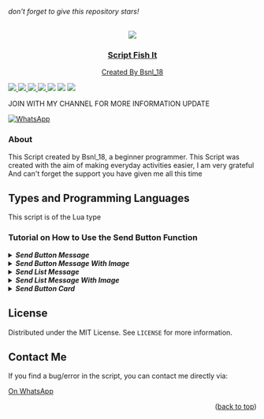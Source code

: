 *don't forget to give this repository stars!*

<a name="readme-top"></a>

<br />
<div align="center">
  <a href="https://github.com/florestfox/Script-Fish-It">
    <img src="https://telegra.ph/file/10715f5ad0b92c955b69c.png">
  <h3 align="center">Script Fish It</h3>
  <p align="center">
    Created By Bsnl_18
 <p/>
</div>

<img src="https://badges.frapsoft.com/os/v1/open-source.svg?v=103)](https://github.com/ellerbrock/open-source-badges"/>
<a href="https://github.com/florestfox/Script-Fish-It"><img src="https://img.shields.io/github/watchers/florestfox/Domge_MD.svg"</a>
<a href="https://github.com/florestfox/Script-Fish-It"><img src="https://img.shields.io/github/stars/florestfox/Domge_MD.svg"</a>
<a href="https://github.com/florestfox/Script-Fish-It"><img src="https://img.shields.io/github/forks/florestfox/Domge_MD.svg"</a>
<a href="https://github.com/florestfox/Script-Fish-It"><img src="https://img.shields.io/github/repo-size/florestfox/Domge_MD.svg"></a>
<a href="https://github.com/florestfox/Script-Fish-It/issues"><img src="https://img.shields.io/github/issues/florestfox/Domge_MD"></a>
<img src="https://raw.githubusercontent.com/andreasbm/readme/master/assets/lines/colored.png"/>

JOIN WITH MY CHANNEL FOR MORE INFORMATION UPDATE

[![WhatsApp](https://img.shields.io/badge/WhatsApp-25D366?logo=whatsapp&logoColor=fff&style=flat)](https://whatsapp.com/channel/0029Vaeb4ZhG3R3gkD4DX414)

### About
This Script created by Bsnl_18, a beginner programmer. This Script was created with the aim of making everyday activities easier, I am very grateful And can't forget the support you have given me all this time
 
## Types and Programming Languages 

This script is of the Lua type

### Tutorial on How to Use the Send Button Function
<details close="close">
<summary><i><b>Send Button Message</b></i></summary>

***
```js
/**
  * ©Nanda-Dev
  **/
let buttons = [{ text: '', id: '' }]

conn.sendButtonMsg(jid, 'text', 'footer', buttons, quoted)
// Or
conn.sendButtonMsg(jid, 'text', 'footer', [{ text: '', id: '' }], quoted)
```
***
</details></details>
<details close="close"><summary><i><b>Send Button Message With Image</b></i></summary>

***
```js
/**
  * ©Nanda-Dev
  * The imageUrl part must be a string of url
  **/
let buttons = [{ text: '', id: '' }]
conn.sendButtonImg(jid, 'text', 'footer', buttons, imageUrl, quoted)
// or
conn.sendButtonImg(jid, 'text', 'footer', [{ text: '', id: '' }], imageUrl, quoted)
```
***
</details></details>
<details close="close">
<summary><i><b>Send List Message</b></i></summary>

  ***
```js
/**
  * ©Nanda-Dev
  **/
let sections = [{
  title: 'title',
  rows: [{
  header: 'header',
  title: 'title',
  description: 'description',
  id: 'id' 
}] 
}]

conn.sendListMsg(jid, 'text', 'footer', 'titleButton', sections, quoted)
```
***
</details></details>
<details close="close">
<summary><i><b>Send List Message With Image</b></i></summary>

***
```js
/**
  * ©Nanda-Dev
  * The imageUrl part must be a string of url
  **/
let sections = [{
  title: 'title',
  rows: [{
  header: 'header',
  title: 'title',
  description: 'description',
  id: 'id' 
}] 
}]

conn.sendListImg(jid, 'text', 'footer', 'titleButton', sections, imageUrl, quoted)
```
***
</details></details>
<details close="close">
<summary><i><b>Send Button Card</b></i></summary>

***
```js
/**
  * ©Nanda-Dev
  * The imageUrl part must be a string of url
  * [cards] Must follow the example below
  * type = ['buttons', 'url']
  **/
  let cards = [
    {
      header: 'header',
      body: 'body',
      footer: 'footer',
      imageUrl: 'string',
      buttons: [
        {
          type: 'url',
          text: "text of buttons url",
          url: "https://example.com"
        },
        {
          type: 'buttons',
          text: "text of buttons",
          id: "quick_reply_id_1"
        }
      ]
    }
  ];

  await conn.sendButtonCard(jid, 'text', 'footer', cards, quoted);
```
***
</details></details>

## License

Distributed under the MIT License. See `LICENSE` for more information.

## Contact Me
If you find a bug/error in the script, you can contact me directly via:

[On WhatsApp](https://wa.me/6285812273035)

<p align="right">(<a href="#readme-top">back to top</a>)</p>

[Javascript.js]: https://shields.io/badge/JavaScript-F7DF1E?logo=JavaScript&logoColor=000&style=flat-square
[Javascript-url]: https://nodejs.org

